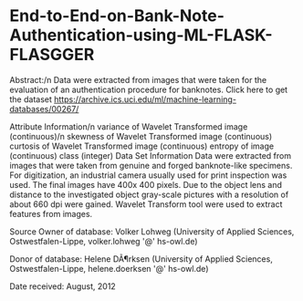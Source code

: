 # End-to-End-on-Bank-Note-Authentication-using-ML-FLASK-FLASGGER
Abstract:/n
Data were extracted from images that were taken for the evaluation of an authentication procedure for banknotes. Click here to get the dataset https://archive.ics.uci.edu/ml/machine-learning-databases/00267/

Attribute Information/n
variance of Wavelet Transformed image (continuous)/n
skewness of Wavelet Transformed image (continuous)
curtosis of Wavelet Transformed image (continuous)
entropy of image (continuous)
class (integer)
Data Set Information
Data were extracted from images that were taken from genuine and forged banknote-like specimens. For digitization, an industrial camera usually used for print inspection was used. The final images have 400x 400 pixels. Due to the object lens and distance to the investigated object gray-scale pictures with a resolution of about 660 dpi were gained. Wavelet Transform tool were used to extract features from images.

Source
Owner of database: Volker Lohweg (University of Applied Sciences, Ostwestfalen-Lippe, volker.lohweg '@' hs-owl.de)

Donor of database: Helene DÃ¶rksen (University of Applied Sciences, Ostwestfalen-Lippe, helene.doerksen '@' hs-owl.de)

Date received: August, 2012
